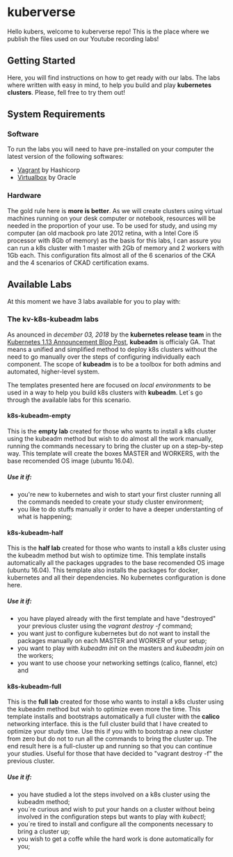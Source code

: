 # kuberverse

Hello kubers, welcome to kuberverse repo! This is the place where we publish the files used on our Youtube recording labs!

## Getting Started

Here, you will find instructions on how to get ready with our labs. The labs where written with easy in mind, to help you build and play **kubernetes clusters**. Please, fell free to try them out!

## System Requirements

### Software

To run the labs you will need to have pre-installed on your computer the latest version of the following softwares:

- [Vagrant](www.vagrantup.com) by Hashicorp
- [Virtualbox](virtualbox.org) by Oracle

### Hardware

The gold rule here is **more is better**. As we will create clusters using virtual machines running on your desk computer or notebook, resources will be needed in the proportion of your use. To be used for study, and using my computer (an old macbook pro late 2012 retina, with a Intel Core i5 processor with 8Gb of memory) as the basis for this labs, I can assure you can run a k8s cluster with 1 master with 2Gb of memory and 2 workers with 1Gb each. This configuration fits almost all of the 6 scenarios of the CKA and the 4 scenarios of CKAD certification exams.  

## Available Labs

At this moment we have 3 labs available for you to play with:

### The kv-k8s-kubeadm labs

As anounced in *december 03, 2018* by the **kubernetes release team** in the [Kubernetes 1.13 Announcement Blog Post](https://kubernetes.io/blog/2018/12/03/kubernetes-1-13-release-announcement/), **kubeadm** is officialy GA. That means a unified and simplified method to deploy k8s clusters without the need to go manually over the steps of configuring individually each component. The scope of **kubeadm** is to be a toolbox for both admins and automated, higher-level system. 

The templates presented here are focused on _local environments_ to be used in a way to help you build k8s clusters with **kubeadm**. Let´s go through the available labs for this scenario.

#### k8s-kubeadm-empty

This is the **empty lab** created for those who wants to install a k8s cluster using the kubeadm method but wish to do almost all the work manually, running the commands necessary to bring the cluster up on a step-by-step way. This template will create the boxes MASTER and WORKERS, with the base recomended OS image (ubuntu 16.04).

##### Use it if: #####

- you're new to kubernetes and wish to start your first cluster running all the commands needed to create your study cluster environment;
- you like to do stuffs manually ir order to have a deeper understanting of what is happening;


#### k8s-kubeadm-half

This is the **half lab** created for those who wants to install a k8s cluster using the kubeadm method but wish to optimize time. This template installs automatically all the packages upgrades to the base recomended OS image (ubuntu 16.04). This template also installs the packages for docker, kubernetes and all their dependencies. No kubernetes configuration is done here.

##### Use it if: #####

- you have played already with the first template and have "destroyed" your previous cluster using the _vagrant destroy -f_ command;
- you want just to configure kubernetes but do not want to install the packages manually on each MASTER and WORKER of your setup;
- you want to play with _kubeadm init_ on the masters and _kubeadm join_ on the workers;
- you want to use choose your networking settings (calico, flannel, etc) and


#### k8s-kubeadm-full

This is the **full lab** created for those who wants to install a k8s cluster using the kubeadm method but wish to optimize even more the time. This template installs and bootstraps automatically a full cluster with the **calico** networking interface. this is the full cluster build that I have created to optimize your study time. Use this if you with to bootstrap a new cluster from zero
  but do not to run all the commands to bring the cluster up. The end result here is a full-cluster up and running so that you can continue
  your studies. Useful for those that have decided to "vagrant destroy -f" the previous cluster.

##### Use it if: #####

- you have studied a lot the steps involved on a k8s cluster using the kubeadm method;
- you´re curious and wish to put your hands on a cluster without being involved in the configuration steps but wants to play with _kubectl_;
- you´re tired to install and configure all the components necessary to bring a cluster up;
- you wish to get a coffe while the hard work is done automatically for you;
